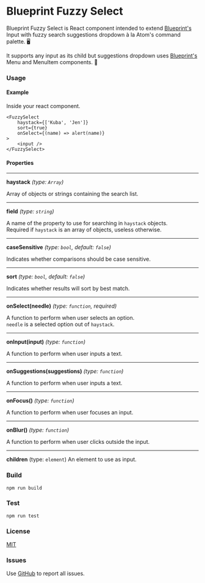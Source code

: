 Blueprint Fuzzy Select
======================

Blueprint Fuzzy Select is React component intended to extend  [Blueprint's](https://github.com/palantir/blueprint) Input with fuzzy search suggestions dropdown à la Atom's command palette. 🖥

It supports any input as its child but suggestions dropdown uses [Blueprint's](https://github.com/palantir/blueprint) Menu and MenuItem components. 💙

### Usage
#### Example
Inside your react component.
```
<FuzzySelect
	haystack={['Kuba', 'Jen']}
	sort={true}
	onSelect={(name) => alert(name)}
>
	<input />
</FuzzySelect>
```

#### Properties

---
**haystack** *(type: `Array`)*

Array of objects or strings containing the search list.

---
**field** *(type: `string`)*

A name of the property to use for searching in `haystack` objects.  
Required if `haystack` is an array of objects, useless otherwise.

---
**caseSensitive** *(type: `bool`, default: `false`)*

Indicates whether comparisons should be case sensitive.

---
**sort** *(type: `bool`, default: `false`)*

Indicates whether results will sort by best match.

---
**onSelect(needle)** *(type: `function`, required)*

A function to perform when user selects an option.  
`needle` is a selected option out of `haystack`.

---
**onInput(input)** *(type: `function`)*

A function to perform when user inputs a text.

---
**onSuggestions(suggestions)** *(type: `function`)*

A function to perform when user inputs a text.

---
**onFocus()** *(type: `function`)*

A function to perform when user focuses an input.

---
**onBlur()** *(type: `function`)*

A function to perform when user clicks outside the input.

---
**children** (type: `element`)
An element to use as input.

### Build
`npm run build`

### Test
`npm run test`

### License
[MIT](LICENSE)

### Issues
Use [GitHub](https://github.com/Kuba77/blueprint-fuzzy-select/issues) to report all issues.
